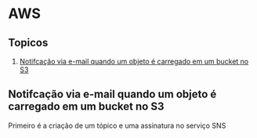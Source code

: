 # AWS

## Topicos 
1. [Notifcação via e-mail quando um objeto é carregado em um bucket no S3](#-notifcação-via-e-mail-quando-um-objeto-é-carregado-em-um-bucket-no-s3)


## Notifcação via e-mail quando um objeto é carregado em um bucket no S3

Primeiro é a criação de um tópico e uma assinatura no serviço SNS